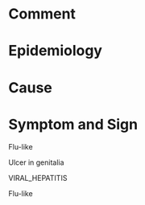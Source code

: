 # Comment

# Epidemiology

# Cause

# Symptom and Sign

Flu-like

Ulcer in genitalia

VIRAL_HEPATITIS

Flu-like

